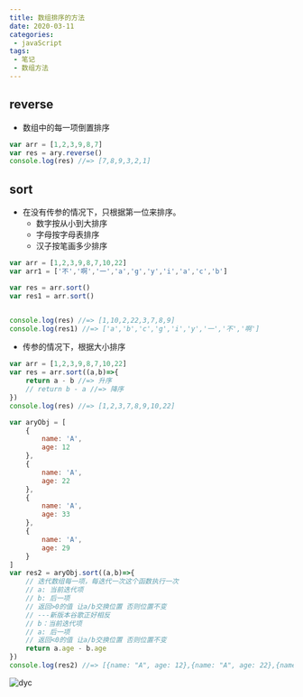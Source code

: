 ```yaml
---
title: 数组排序的方法
date: 2020-03-11
categories:
 - javaScript
tags:
 - 笔记
 - 数组方法
---
```


## reverse 
- 数组中的每一项倒置排序
```js
var arr = [1,2,3,9,8,7]
var res = ary.reverse()
console.log(res) //=> [7,8,9,3,2,1]
```
## sort
- 在没有传参的情况下，只根据第一位来排序。
    + 数字按从小到大排序
    + 字母按字母表排序
    + 汉子按笔画多少排序
``` js script
var arr = [1,2,3,9,8,7,10,22]
var arr1 = ['不','啊','一','a','g','y','i','a','c','b']

var res = arr.sort()
var res1 = arr.sort()


console.log(res) //=> [1,10,2,22,3,7,8,9]
console.log(res1) //=> ['a','b','c','g','i','y','一','不','啊']

```
- 传参的情况下，根据大小排序
```js
var arr = [1,2,3,9,8,7,10,22]
var res = arr.sort((a,b)=>{
    return a - b //=> 升序
    // return b - a //=> 降序
})
console.log(res) //=> [1,2,3,7,8,9,10,22]

var aryObj = [
    {
        name: 'A',
        age: 12
    },
    {
        name: 'A',
        age: 22
    },
    {
        name: 'A',
        age: 33
    },
    {
        name: 'A',
        age: 29
    }
]
var res2 = aryObj.sort((a,b)=>{
    // 迭代数组每一项，每迭代一次这个函数执行一次
    // a: 当前迭代项
    // b: 后一项
    // 返回>0的值 让a/b交换位置 否则位置不变
    // ---新版本谷歌正好相反
    // b：当前迭代项
    // a: 后一项
    // 返回<0的值 让a/b交换位置 否则位置不变
    return a.age - b.age 
})
console.log(res2) //=> [{name: "A", age: 12},{name: "A", age: 22},{name: "A", age: 29},{name: "A", age: 33}]
```
<img src="https://webdyc.oss-cn-beijing.aliyuncs.com/blog/20210510143846.png" alt="dyc" title="dyc" class="zoom-custom-imgs">
